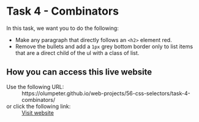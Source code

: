 # Task 4 - Combinators

In this task, we want you to do the following:
- Make any paragraph that directly follows an <code>&lt;h2&gt;</code> element red.
- Remove the bullets and add a <code>1px</code> grey bottom border only to list items that are a direct child of the ul with a class of list.

## How you can access this live website

<dl>
  Use the following URL:
  <dd>
    https://olumpeter.github.io/web-projects/56-css-selectors/task-4-combinators/
  </dd>
  or click the following link:
  <dd>
    <a href="https://olumpeter.github.io/web-projects/56-css-selectors/task-4-combinators/">Visit website</a>
  </dd>
</dl>

